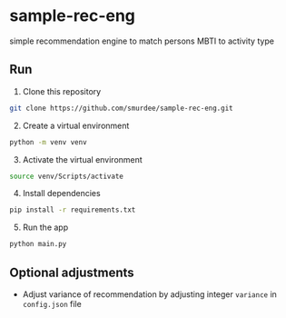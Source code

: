 # sample-rec-eng
simple recommendation engine to match persons MBTI to activity type
## Run

1. Clone this repository

```bash
git clone https://github.com/smurdee/sample-rec-eng.git
```
2. Create a virtual environment

```bash
python -m venv venv
```

3. Activate the virtual environment

```bash
source venv/Scripts/activate
```

4. Install dependencies

```bash
pip install -r requirements.txt
```

5. Run the app

```bash
python main.py
```

## Optional adjustments

- Adjust variance of recommendation by adjusting integer `variance` in `config.json` file
